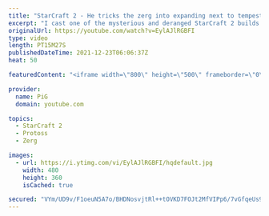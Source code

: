 ```yaml
---
title: "StarCraft 2 - He tricks the zerg into expanding next to tempests LOL | Florencio Files #253"
excerpt: "I cast one of the mysterious and deranged StarCraft 2 builds of the one and only, Florencio, the dude that invented the Protoss proxy nexus recall rush  🧜Florencio Files Playlist: https://www.youtube.com/playlist?list=PLFUDU8AOevUfznFLMRCxI0ez9HZTyL6Tk 🧜Florencio Twitch: https://www.twitch.tv/florenciosc"
originalUrl: https://youtube.com/watch?v=EylAJlRGBFI
type: video
length: PT15M27S
publishedDateTime: 2021-12-23T06:06:37Z
heat: 50

featuredContent: "<iframe width=\"800\" height=\"500\" frameborder=\"0\" src=\"https://www.youtube.com/embed/EylAJlRGBFI\" allow=\"accelerometer; autoplay; encrypted-media; gyroscope; picture-in-picture\" allowfullscreen></iframe>"

provider:
  name: PiG
  domain: youtube.com

topics:
  - StarCraft 2
  - Protoss
  - Zerg

images:
  - url: https://i.ytimg.com/vi/EylAJlRGBFI/hqdefault.jpg
    width: 480
    height: 360
    isCached: true

secured: "VYm/UD9v/F1oeuN5A7o/BHDNosvjtRl++tOVKD7FOJt2MfVIPp6/7vGfqeUs93zJ+hBCJEC2V7zbPJlnRcfKbMIfBxEcMWnoWNbeMZnurFptVSJqww/9+zq7Cp+v9Bo/tkxjhNOTN7vY2pHcARP3gPYg+kw//nugOk0J8/4Hi2Q/8CLem1Tx3hrYA0MPwS2x68JIAAU0/rtk6TMvz7NW7w8scCcvT4EhV1y1cTKVbt8zPlLi8YvrfHetIIC+fUEnh/mWoCYjkPpKFrjwz1ZV3OOgLJOyhqNkmKkYeTKBxbGFM3jOOzDtM3jiBWP25HtSfurtycpFCLWAwDVxn27mWLbj5rcU0EsWNhydgJNpTdnBzpMYP7xuYubgeE22l0aEmpIxnDTd04FOpiXtP37Qh/UonPnp5ZzfION1LRqSR80=;eCz7SQ/4yOlThMk7PuTNcA=="
---
```


